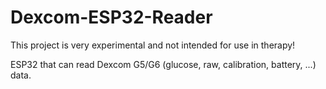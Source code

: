 # Dexcom-ESP32-Reader

This project is very experimental and not intended for use in therapy!

ESP32 that can read Dexcom G5/G6 (glucose, raw, calibration, battery, ...) data.
